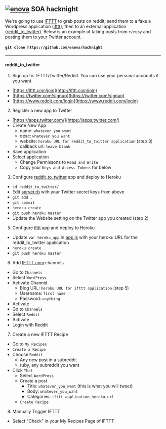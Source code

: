 ## [![enova](http://i.imgur.com/5aGFxNT.png)](http://www.enova.com) SOA hacknight
We're going to use [IFTTT](ifttt.com) to grab posts on reddit, send them to a fake a Wordpress application ([ifttt](https://github.com/enova/ifttt)), then to an external application ([reddit_to_twitter](https://github.com/enova/reddit_to_twitter)). Below is an example of taking posts from `r/ruby` and posting them to your Twitter account.

#### `git clone https://github.com/enova/hacknight`

---

#### reddit_to_twitter

1. Sign up for IFTTT/Twitter/Reddit. You can use your personal accounts if you want.
  - [https://ifttt.com/join](http://ifttt.com/join)
  - [https://twitter.com/signup](https://twitter.com/signup)
  - [https://www.reddit.com/login](https://www.reddit.com/login)

2. Register a new app to Twitter
  - [https://apps.twitter.com/](https://apps.twitter.com/)
  - Create New App
    - name: `whatever you want`
    - desc: `whatever you want`
    - website: `heroku URL for reddit_to_twitter application` (step 3)
    - callback url: `leave blank`
  - Save application
  - Select application
    - Change Permissons to `Read and Write`
    - Copy your `Keys and Access Tokens` for below
  
3.  Configure [reddit_to_twitter](https://github.com/enova/reddit_to_twitter/) app and deploy to Heroku
  - `cd reddit_to_twitter/`
  - Edit [server.rb](https://github.com/enova/reddit_to_twitter/blob/master/server.rb#L13) with your Twitter secret keys from above
  - `git add .`
  - `git commit`
  - `heroku create`
  - `git push heroku master`
  - Update the Website setting on the Twitter app you created (step 2)
  
5. Configure [ifttt](https://github.com/enova/ifttt/) app and deploy to Heroku
  - Update `var heroku_app` in [app.js](https://github.com/enova/ifttt/blob/master/app.js#L14) with your heroku URL for the reddit_to_twitter application
  - `heroku create`
  - `git push heroku master`

6. Add [IFTTT.com](http://ifttt.com) channels
  - Go to `Channels`
  - Select `WordPress`
  - Activate Channel
    - Blog URL: `heroku URL for ifttt application` (step 5)
    - Username: `first name`
    - Password: `anything`
  - Activate
  - Go to `Channels`
  - Select `Reddit`
  - Activate
  - Login with Reddit
  
7. Create a new IFTTT Recipe
  - Go to `My Recipes`
  - `Create a Recipe`
  - Choose `Reddit`
    - Any new post in a subreddit
    - ruby, any subreddit you want
  - Click `That`
    - Select `WordPress`
    - Create a post
      - Title: `whatever_you_want` (this is what you will tweet)
      - Body: `whatever_you_want`
      - Categories: `ifttt_application_heroku_url`
    - `Create Recipe`

8. Manually Trigger IFTTT 
  - Select "Check" in your My Recipes Page of IFTTT
